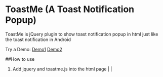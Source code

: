 # ToastMe (A Toast Notification Popup)
ToastMe is jQuery plugin to show toast notification popup in html just like the toast notification in Android 

Try a Demo:
[Demo1](https://rawgit.com/npnm/ToastMe/master/examples/toast-popup-demo.html)
[Demo2](https://rawgit.com/npnm/ToastMe/master/examples/toast-popup-demo2.html)

##How to use

1. Add jquery and toastme.js into the html page
   | <script src="http://code.jquery.com/jquery-2.2.0.min.js"></script>
   | <script src="toast-popup/js/toast-notification-popup.js"></script>
